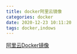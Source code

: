 ```yaml
---
title: docker阿里云镜像
categories: docker
date: 2020-12-23 10:11:20
tags: docker,indows
---
```



[阿里云Docker镜像](http://mirrors.aliyun.com/docker-toolbox/windows/docker-toolbox/?spm=5176.8351553.0.0.4bc61991tQpsnV)